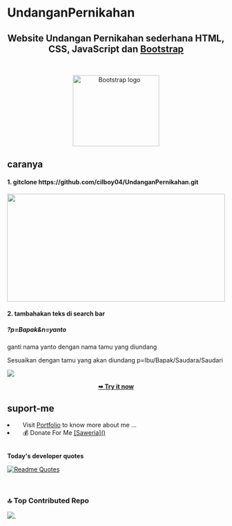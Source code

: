 # UndanganPernikahan
<h2 align="center">Website Undangan Pernikahan sederhana HTML, CSS, JavaScript dan <a href="https://getbootstrap.com/">Bootstrap</a></h2><br>

<p align="center">
  <a href="https://getbootstrap.com/">
    <img src="https://getbootstrap.com/docs/5.3/assets/brand/bootstrap-logo-shadow.png" alt="Bootstrap logo" width="200" height="165">
  </a>
  <br>
</p>

## caranya
<h4>1. gitclone https://github.com/cilboy04/UndanganPernikahan.git</h4>
<div align="center">
<img src="https://github.com/cilboy04/foto/blob/main/screenshot/1.jpg?raw=true" width="100%" height="250">
</div>
<h4>2. tambahakan teks di search bar</h4>
<h5>?p=Bapak&n=yanto</h5>
<p>ganti nama yanto dengan nama tamu yang diundang</p>
<p>Sesuaikan dengan tamu yang akan diundang p=Ibu/Bapak/Saudara/Saudari</p>
<img src="https://github.com/cilboy04/foto/blob/main/screenshot/Screenshot%20(9).png?raw=true">
<p align="center"><a href="https://cilboy04.github.io/UndanganPernikahan/" ><strong>➥ Try it now</strong></a></p>

## suport-me
  <li align="left">&nbsp;&nbsp;&nbsp;&nbsp;Visit  <a href="https://cilboy04.github.io/nazrilacilportofolio/" target="_blank">Portfolio</a> to know more about me ...</li>
    <li align="left">&nbsp;&nbsp;&nbsp;&nbsp;💰 Donate For Me
  <a href="https://saweria.co/acil04" target="_blank">[Saweria]()</a></li>
<br>

<strong>Today's developer quotes</strong>

[![Readme Quotes](https://quotes-github-readme.vercel.app/api?type=horizontal&theme=swift&border=true)](https://github.com/piyushsuthar/github-readme-quotes)

<br>

### 🔝 Top Contributed Repo

![](https://github-contributor-stats.vercel.app/api?username=cilboy04&limit=5&theme=dark&combine_all_yearly_contributions=true).
